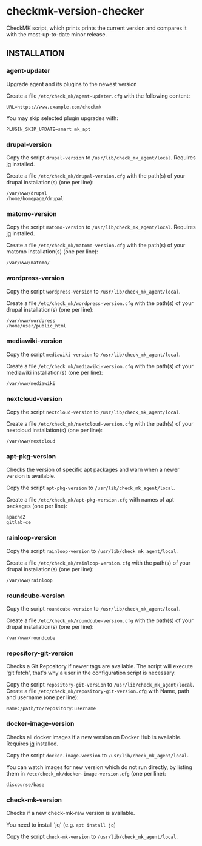 # checkmk-version-checker
CheckMK script, which prints prints the current version and compares it with the most-up-to-date minor release.

## INSTALLATION
### agent-updater
Upgrade agent and its plugins to the newest version

Create a file `/etc/check_mk/agent-updater.cfg` with the following content:

```
URL=https://www.example.com/checkmk
```

You may skip selected plugin upgrades with:
```
PLUGIN_SKIP_UPDATE=smart mk_apt
```

### drupal-version
Copy the script `drupal-version` to `/usr/lib/check_mk_agent/local`.  Requires [jq](https://jqlang.github.io/jq/) installed.

Create a file `/etc/check_mk/drupal-version.cfg` with the path(s) of your drupal installation(s) (one per line):

```
/var/www/drupal
/home/homepage/drupal
```

### matomo-version
Copy the script `matomo-version` to `/usr/lib/check_mk_agent/local`.  Requires [jq](https://jqlang.github.io/jq/) installed.

Create a file `/etc/check_mk/matomo-version.cfg` with the path(s) of your matomo installation(s) (one per line):

```
/var/www/matomo/
```

### wordpress-version
Copy the script `wordpress-version` to `/usr/lib/check_mk_agent/local`.

Create a file `/etc/check_mk/wordpress-version.cfg` with the path(s) of your drupal installation(s) (one per line):

```
/var/www/wordpress
/home/user/public_html
```

### mediawiki-version
Copy the script `mediawiki-version` to `/usr/lib/check_mk_agent/local`.

Create a file `/etc/check_mk/mediawiki-version.cfg` with the path(s) of your mediawiki installation(s) (one per line):

```
/var/www/mediawiki
```

### nextcloud-version
Copy the script `nextcloud-version` to `/usr/lib/check_mk_agent/local`.

Create a file `/etc/check_mk/nextcloud-version.cfg` with the path(s) of your nextcloud installation(s) (one per line):

```
/var/www/nextcloud
```

### apt-pkg-version
Checks the version of specific apt packages and warn when a newer version is available.

Copy the script `apt-pkg-version` to `/usr/lib/check_mk_agent/local`.

Create a file `/etc/check_mk/apt-pkg-version.cfg` with names of apt packages (one per line):
```
apache2
gitlab-ce
```

### rainloop-version
Copy the script `rainloop-version` to `/usr/lib/check_mk_agent/local`.

Create a file `/etc/check_mk/rainloop-version.cfg` with the path(s) of your drupal installation(s) (one per line):

```
/var/www/rainloop
```

### roundcube-version
Copy the script `roundcube-version` to `/usr/lib/check_mk_agent/local`.

Create a file `/etc/check_mk/roundcube-version.cfg` with the path(s) of your drupal installation(s) (one per line):

```
/var/www/roundcube
```

### repository-git-version
Checks a Git Repository if newer tags are available. The script will execute 'git fetch', that's why a user in the configuration script is necessary.

Copy the script `repository-git-version` to `/usr/lib/check_mk_agent/local`.
Create a file `/etc/check_mk/repository-git-version.cfg` with Name, path and username (one per line):
```
Name:/path/to/repository:username
```

### docker-image-version
Checks all docker images if a new version on Docker Hub is available. Requires [jq](https://jqlang.github.io/jq/) installed.

Copy the script `docker-image-version` to `/usr/lib/check_mk_agent/local`.

You can watch images for new version which do not run directly, by listing them in `/etc/check_mk/docker-image-version.cfg` (one per line):
```
discourse/base
```

### check-mk-version
Checks if a new check-mk-raw version is available.

You need to install 'jq' (e.g. `apt install jq`)

Copy the script `check-mk-version` to `/usr/lib/check_mk_agent/local`.
